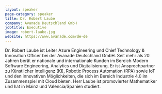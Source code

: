 ```yaml
---
layout: speaker
page-category: speaker
title: Dr. Robert Laube
company: Avanade Deutschland GmbH
jobtitle: Executive
image: robert-laube.jpg
website: https://www.avanade.com/de-de
---
```


Dr. Robert Laube ist Leiter Azure Engineering und Chief Technology & Innovation Officer bei der Avanade Deutschland GmbH. Seit mehr als 20 Jahren berät er nationale und internationale Kunden im Bereich Modern Software Engineering, Analytics und Digitalisierung. Er ist Ansprechpartner zu Künstlicher Intelligenz (KI), Robotic Process Automation (RPA) sowie IoT und den innovativen Möglichkeiten, die sich im Bereich Industrie 4.0 im Zusammenspiel mit Cloud bieten. Herr Laube ist promovierter Mathematiker und hat in Mainz und Valencia/Spanien studiert.